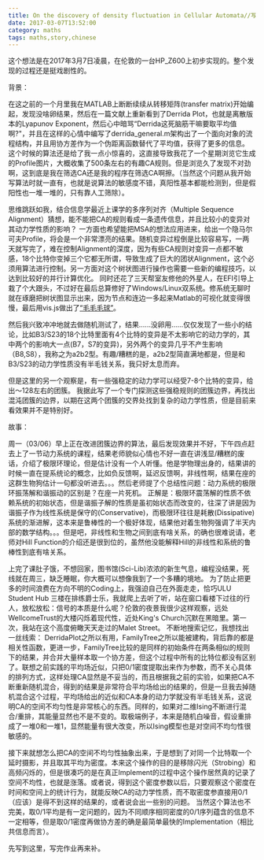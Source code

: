 ```yaml
---
title: On the discovery of density fluctuation in Cellular Automata//写在发现元胞自动机密度涨落之际
date: 2017-03-07T13:52:00
category: maths
tags: maths,story,chinese
---
```


这个想法是在2017年3月7日凌晨，在伦敦的一台HP_Z600上初步实现的。整个发现的过程还是挺戏剧性的。

背景：

在这之前的一个月里我在MATLAB上断断续续从转移矩阵(transfer matrix)开始编起，发现没啥卵结果，然后在一篇文献上重新看到了Derrida Plot，也就是离散版本的Lyapunov Exponent，然后心中暗骂“Derrida这死脑筋干嘛要取平均值啊?"，并且在这样的心情中编写了derrida_general.m架构出了一个面向对象的流程结构，并且用协方差作为一个伪距离函数替代了平均值，获得了更多的信息。 这个时候的算法还是给了我一点小惊喜的，这直接导致我花了一个星期浏览它生成的Profile图片，大概收集了500条左右的有趣CA规则。但是浏览久了发现不对劲啊，这到底是我在筛选CA还是我的程序在筛选CA啊擦。（当然这个问题从我开始写算法时就一直有，也就是说算法的敏感度不错，真阳性基本都能检测到，但是假阳性也一堆一堆的，只有靠人工筛除）。

思维跳跃如我，结合信息学最近上课学的多序列对齐（Multiple Sequence Alignment）猜想，能不能把CA的规则看成一条遗传信息，并且比较小的变异对其动力学性质的影响？ 一方面也希望能把MSA的想法应用进来，给出一个隐马尔可夫Profile，将会是一个非常漂亮的结果。随机变异过程倒是比较容易写，一两天就写完了，难在控制Alignment的深度，因为有些CA规则对变异一点都不敏感，18个比特你变掉三个它都无所谓，导致生成了巨大的团状Alignment，这个必须用算法进行控制。另一方面对这个树状图进行操作也需要一些新的编程技巧，以达到比较好的并行计算优化。 同时还花了三天帮室友修他的外星人，在EFI引导上栽了个大跟头，不过好在最后总算修好了Windows/Linux双系统。修系统无聊时就在琢磨把树状图显示出来，因为节点和连边一多起来Matlab的可视化就变得很慢，最后用vis.js做出了<a href="{static}/wp-content/uploads/2017/03/fibre.png">“毛毛毛球”</a>。

然后我兴致冲冲地就去做随机测试了，结果......没卵用......仅仅发现了一些小的结论，比如B3/S23的18个比特里面有4个比特的变异是不太影响它的动力学的，其中两个的影响大一点(B7，S7的变异)，另外两个的变异几乎不产生影响（B8,S8），我称之为a2b2型。有趣/糟糕的是，a2b2型简直满地都是，但是和B3/S23的动力学性质没有半毛钱关系，我只好太息而弃。

但是这里的另一个观察是，有一些强稳定的动力学可以经受7-8个比特的变异，给出～128左右的团簇。 我据此写了一个专门探测这些强稳规则的团簇边界，再找出混沌团簇的边界，以期在这两个团簇的交界处找到复杂的动力学性质，但是目前来看效果并不是特别好。

故事：

周一（03/06）早上正在改进团簇边界的算法，最后发现效果并不好，下午四点赶去上了一节动力系统的课程，结果老师貌似心情也不好一直在讲浅显/糟糕的废话，介绍了极限环理论，但是估计没有一个人听懂。他是学物理出身的，结果讲的时候一直在提系统论的概念，比如负反馈啊，延迟反馈啊，非线性啊，结果在座的这群生物狗估计一句都没听进去。。。然后老师提了个总结性问题：动力系统的极限环振荡解和谐振动的区别是？在座一片死机。 正解是：极限环震荡解的性质不依赖系统的初始状态，但是谐振子解的性质是虽初始状态而改变的，往深了讲是因为谐振子作为线性系统是保守的(Conservative)，而极限环往往是耗散(Dissipative)系统的渐进解，这本来是鲁棒性的一个极好体现，结果他对着生物狗强调了半天内部的数学结构。。。但是吧，非线性和生物之间到底有啥关系，的确也很难说请，老师对Hill Function的介绍还是很到位的，虽然他没能解释Hill的非线性和系统的鲁棒性到底有啥关系。

上完了课肚子饿，不想回家，图书馆(Sci-Lib)浓浓的新生气息，编程没结果，死线就在周三，缺乏睡眠，你大概可以想像我到了一个多糟的境地。 为了防止把更多的时间浪费在方向不明的Coding上，我强迫自己在外面走走，恰巧ULU Student Hub 三楼在排练爵士乐，我就爬上去听了听，站在窗口看楼下过往的行人，放松放松：信号的本质是什么呢？伦敦的夜景我很少这样观察，远处WellcomeTrust的大楼闪烁着现代性，近处King's Church沉默在黑暗里。第一次，我站在这个高度俯瞰天天走过的Malet Street。 不断地搜索记忆，我想找出一丝线索： DerridaPlot之所以有用，FamilyTree之所以能被建构，背后靠的都是相关性函数，更进一步，FamilyTree比较的是同样的初始条件在两条相似的规则下的结果，并合并大量样本取一个协方差，但这个过程中所有的比特位都没有区别了。联想之前实践的平均场近似，只把0/1密度提取出来作为参数，而不关心具体的排列方式，这样处理CA显然是不妥当的，而且根据我之前的实验，如果把CA不断重新随机混合，得到的结果是非常符合平均场给出的结果的，但是一旦我去掉随机混合这个过程，平均场给出的近似和CA本身的动力学就没有半毛钱关系，这说明CA的空间不均匀性是非常核心的东西。同样的，如果对二维Ising不断进行混合/重排，其能量显然也不是不变的。取极端例子，本来是随机白噪音，假设重排成了一堆0和一堆1，显然能量有很大改变，所以Ising模型也是对空间不均匀性很敏感的。

接下来就想怎么把CA的空间不均匀性抽象出来，于是想到了对同一个比特取一个延时摄影，并且取其平均为密度。本来这个操作的目的是移除闪光（Strobing）和高频闪烁的，但是很凑巧的是在真正Implement的过程中这个操作居然真的记录了空间不均性，也就是涨落。或者说，得到这个密度参数以后，只要观察这个密度在时间和空间上的统计行为，就能反映CA的动力学性质，而不取密度参直接用0/1（应该）是得不到这样的结果的，或者说会出一些别的问题。 当然这个算法也不完美，取0/1平均是有一定问题的，因为不同顺序相同密度的0/1序列蕴含的信息不一定相等，但是取0/1密度再做协方差的确是最简单最快的Implementation（相比共信息而言）。

先写到这里，写完作业再来补。

&nbsp;

&nbsp;